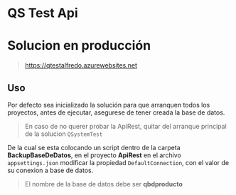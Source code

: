 # QS Test Api

# Solucion en producción

> https://qtestalfredo.azurewebsites.net

## Uso

Por defecto sea inicializado la solución para que arranquen todos los proyectos, antes de ejecutar, asegurese de tener creada la base de datos.
> En caso de no querer probar la ApiRest, quitar del arranque principal de la solucion `QSystemTest`

De la cual se esta colocando un script dentro de la carpeta **BackupBaseDeDatos**, en el proyecto **ApiRest** en el archivo `appsettings.json` modificar la propiedad  `DefaultConnection`, con el valor de su conexion a base de datos.

> El nombre de la base de datos debe ser **qbdproducto**
